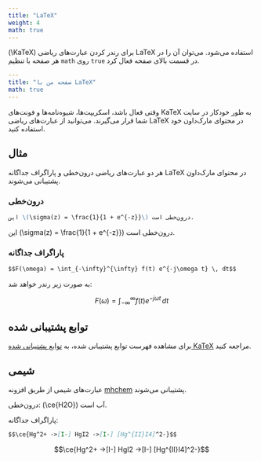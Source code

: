 ```yaml
---
title: "LaTeX"
weight: 4
math: true
---
```


\(\KaTeX\) برای رندر کردن عبارت‌های ریاضی LaTeX استفاده می‌شود. می‌توان آن را در هر صفحه با تنظیم `math` روی `true` در قسمت بالای صفحه فعال کرد.

<!--more-->

```yaml {filename="Markdown"}
---
title: "صفحه من با LaTeX"
math: true
---

```

وقتی فعال باشد، اسکریپت‌ها، شیوه‌نامه‌ها و فونت‌های KaTeX به طور خودکار در سایت شما قرار می‌گیرند. می‌توانید از عبارت‌های ریاضی LaTeX در محتوای مارک‌داون خود استفاده کنید.

## مثال

هر دو عبارت‌های ریاضی درون‌خطی و پاراگراف جداگانه LaTeX در محتوای مارک‌داون پشتیبانی می‌شوند.

### درون‌خطی

```markdown {filename="page.md"}
این \(\sigma(z) = \frac{1}{1 + e^{-z}}\) درون‌خطی است.
```

این \(\sigma(z) = \frac{1}{1 + e^{-z}}\) درون‌خطی است.

### پاراگراف جداگانه

```markdown {filename="page.md"}
$$F(\omega) = \int_{-\infty}^{\infty} f(t) e^{-j\omega t} \, dt$$
```

به صورت زیر رندر خواهد شد:

$$F(\omega) = \int_{-\infty}^{\infty} f(t) e^{-j\omega t} \, dt$$


## توابع پشتیبانی شده

برای مشاهده فهرست توابع پشتیبانی شده، به [توابع پشتیبانی شده KaTeX](https://katex.org/docs/supported.html) مراجعه کنید.

## شیمی

عبارت‌های شیمی از طریق افزونه [mhchem](https://mhchem.github.io/MathJax-mhchem/) پشتیبانی می‌شوند.

درون‌خطی: \(\ce{H2O}\) آب است.

پاراگراف جداگانه:

```markdown {filename="page.md"}
$$\ce{Hg^2+ ->[I-] HgI2 ->[I-] [Hg^{II}I4]^2-}$$
```

$$\ce{Hg^2+ ->[I-] HgI2 ->[I-] [Hg^{II}I4]^2-}$$
